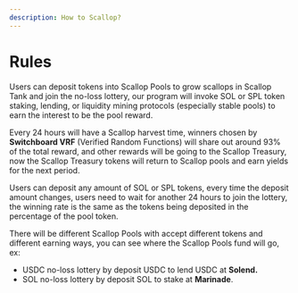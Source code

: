 ```yaml
---
description: How to Scallop?
---
```


# Rules

Users can deposit tokens into Scallop Pools to grow scallops in Scallop Tank and join the no-loss lottery, our program will invoke SOL or SPL token staking, lending, or liquidity mining protocols (especially stable pools) to earn the interest to be the pool reward.

Every 24 hours will have a Scallop harvest time, winners chosen by **Switchboard VRF** (Verified Random Functions) will share out around 93% of the total reward, and other rewards will be going to the Scallop Treasury, now the Scallop Treasury tokens will return to Scallop pools and earn yields for the next period.

Users can deposit any amount of SOL or SPL tokens, every time the deposit amount changes, users need to wait for another 24 hours to join the lottery, the winning rate is the same as the tokens being deposited in the percentage of the pool token.

There will be different Scallop Pools with accept different tokens and different earning ways, you can see where the Scallop Pools fund will go, ex:

* USDC no-loss lottery by deposit USDC to lend USDC at **Solend.**
* SOL no-loss lottery by deposit SOL to stake at **Marinade**.

